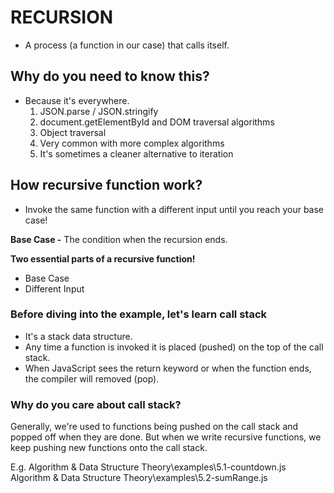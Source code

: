 # RECURSION

- A process (a function in our case) that calls itself.

## Why do you need to know this?

- Because it's everywhere.
  1. JSON.parse / JSON.stringify
  2. document.getElementById and DOM traversal algorithms
  3. Object traversal
  4. Very common with more complex algorithms
  5. It's sometimes a cleaner alternative to iteration

## How recursive function work?

- Invoke the same function with a different input until you reach your base case!

**Base Case -** The condition when the recursion ends.

**Two essential parts of a recursive function!**

- Base Case
- Different Input

### Before diving into the example, let's learn call stack

- It's a stack data structure.
- Any time a function is invoked it is placed (pushed) on the top of the call stack.
- When JavaScript sees the return keyword or when the function ends, the compiler will removed (pop).

### Why do you care about call stack?

Generally, we're used to functions being pushed on the call stack and popped off when they are done.
But when we write recursive functions, we keep pushing new functions onto the call stack.

E.g. Algorithm & Data Structure Theory\examples\5.1-countdown.js
Algorithm & Data Structure Theory\examples\5.2-sumRange.js
